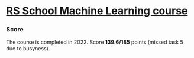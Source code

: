 # [RS School Machine Learning course](https://github.com/rolling-scopes-school/ml-intro/tree/2022)

### Score

The course is completed in 2022. Score **139.6/185** points (missed task 5 due to busyness).